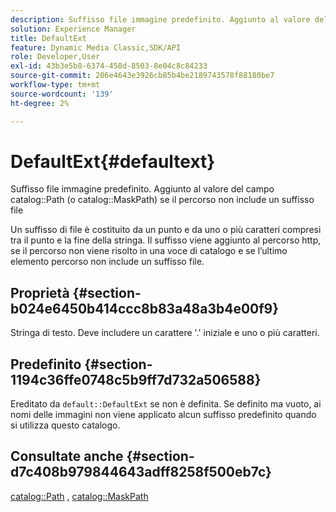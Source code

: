 ```yaml
---
description: Suffisso file immagine predefinito. Aggiunto al valore del campo Percorso (o Percorso maschera del catalogo) del catalogo se il percorso non include un suffisso file
solution: Experience Manager
title: DefaultExt
feature: Dynamic Media Classic,SDK/API
role: Developer,User
exl-id: 43b3e5b8-6374-458d-8503-8e04c8c84233
source-git-commit: 206e4643e3926cb85b4be2189743578f88180be7
workflow-type: tm+mt
source-wordcount: '139'
ht-degree: 2%

---
```


# DefaultExt{#defaultext}

Suffisso file immagine predefinito. Aggiunto al valore del campo catalog::Path (o catalog::MaskPath) se il percorso non include un suffisso file

Un suffisso di file è costituito da un punto e da uno o più caratteri compresi tra il punto e la fine della stringa. Il suffisso viene aggiunto al percorso http, se il percorso non viene risolto in una voce di catalogo e se l’ultimo elemento percorso non include un suffisso file.

## Proprietà {#section-b024e6450b414ccc8b83a48a3b4e00f9}

Stringa di testo. Deve includere un carattere &#39;.&#39; iniziale e uno o più caratteri.

## Predefinito {#section-1194c36ffe0748c5b9ff7d732a506588}

Ereditato da `default::DefaultExt` se non è definita. Se definito ma vuoto, ai nomi delle immagini non viene applicato alcun suffisso predefinito quando si utilizza questo catalogo.

## Consultate anche {#section-d7c408b979844643adff8258f500eb7c}

[catalog::Path](/help/aem-is-ir-api/is-api/image-catalog/image-serving-api-ref/c-image-catalog-reference/c-image-svg-data-reference/c-image-data-reference/r-path-cat.md) , [catalog::MaskPath](/help/aem-is-ir-api/is-api/image-catalog/image-serving-api-ref/c-image-catalog-reference/c-image-svg-data-reference/c-image-data-reference/r-maskpath-cat.md)
